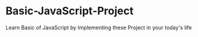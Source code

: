 # Basic-JavaScript-Project
Learn Basic of JavaScript by Implementing these Project in your today's life
